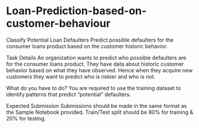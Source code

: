 # Loan-Prediction-based-on-customer-behaviour
Classify Potential Loan Defaulters
Predict possible defaulters for the consumer loans product based on the customer historic behavior.

Task Details
An organization wants to predict who possible defaulters are for the consumer loans product. They have data about historic customer behavior based on what they have observed. Hence when they acquire new customers they want to predict who is riskier and who is not.

What do you have to do?
You are required to use the training dataset to identify patterns that predict “potential” defaulters.

Expected Submission
Submissions should be made in the same format as the Sample Notebook provided. Train/Test split should be 80% for training & 20% for testing.
